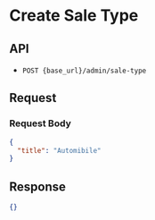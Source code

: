 # Create Sale Type

## API

- `POST {base_url}/admin/sale-type`

## Request

### Request Body

```json
{
  "title": "Automibile"
}
```


## Response

```json
{}
```
